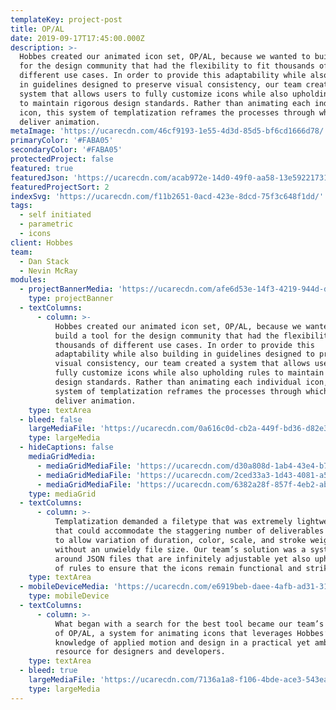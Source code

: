 ```yaml
---
templateKey: project-post
title: OP/AL
date: 2019-09-17T17:45:00.000Z
description: >-
  Hobbes created our animated icon set, OP/AL, because we wanted to build a tool
  for the design community that had the flexibility to fit thousands of
  different use cases. In order to provide this adaptability while also building
  in guidelines designed to preserve visual consistency, our team created a
  system that allows users to fully customize icons while also upholding rules
  to maintain rigorous design standards. Rather than animating each individual
  icon, this system of templatization reframes the processes through which we
  deliver animation.
metaImage: 'https://ucarecdn.com/46cf9193-1e55-4d3d-85d5-bf6cd1666d78/'
primaryColor: '#FABA05'
secondaryColor: '#FABA05'
protectedProject: false
featured: true
featuredJson: 'https://ucarecdn.com/acab972e-14d0-49f0-aa58-13e59221731b/'
featuredProjectSort: 2
indexSvg: 'https://ucarecdn.com/f11b2651-0acd-423e-8dcd-75f3c648f1dd/'
tags:
  - self initiated
  - parametric
  - icons
client: Hobbes
team:
  - Dan Stack
  - Nevin McRay
modules:
  - projectBannerMedia: 'https://ucarecdn.com/afe6d53e-14f3-4219-944d-d84898dd0702/'
    type: projectBanner
  - textColumns:
      - column: >-
          Hobbes created our animated icon set, OP/AL, because we wanted to
          build a tool for the design community that had the flexibility to fit
          thousands of different use cases. In order to provide this
          adaptability while also building in guidelines designed to preserve
          visual consistency, our team created a system that allows users to
          fully customize icons while also upholding rules to maintain rigorous
          design standards. Rather than animating each individual icon, this
          system of templatization reframes the processes through which we
          deliver animation.
    type: textArea
  - bleed: false
    largeMediaFile: 'https://ucarecdn.com/0a616c0d-cb2a-449f-bd36-d82e3513c4ce/'
    type: largeMedia
  - hideCaptions: false
    mediaGridMedia:
      - mediaGridMediaFile: 'https://ucarecdn.com/d30a808d-1ab4-43e4-b772-34b01734689a/'
      - mediaGridMediaFile: 'https://ucarecdn.com/2ced33a3-1d43-4081-a5a5-4f610ed58442/'
      - mediaGridMediaFile: 'https://ucarecdn.com/6382a28f-857f-4eb2-abd4-b4c9cfe302b9/'
    type: mediaGrid
  - textColumns:
      - column: >-
          Templatization demanded a filetype that was extremely lightweight—one
          that could accommodate the staggering number of deliverables required
          to allow variation of duration, color, scale, and stroke weight,
          without an unwieldy file size. Our team’s solution was a system built
          around JSON files that are infinitely adjustable yet also uphold a set
          of rules to ensure that the icons remain functional and striking.
    type: textArea
  - mobileDeviceMedia: 'https://ucarecdn.com/e6919beb-daee-4afb-ad31-315618fc9d05/'
    type: mobileDevice
  - textColumns:
      - column: >-
          What began with a search for the best tool became our team’s creation
          of OP/AL, a system for animating icons that leverages Hobbes’
          knowledge of applied motion and design in a practical yet ambitious
          resource for designers and developers.
    type: textArea
  - bleed: true
    largeMediaFile: 'https://ucarecdn.com/7136a1a8-f106-4bde-ace3-543ea320954c/'
    type: largeMedia
---
```


